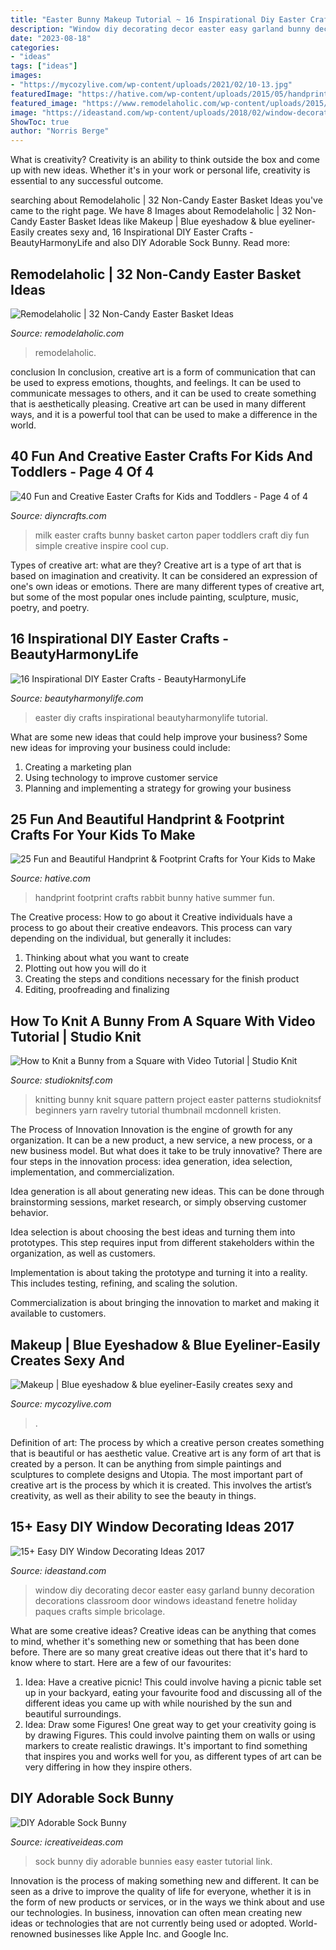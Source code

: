 ```yaml
---
title: "Easter Bunny Makeup Tutorial ~ 16 Inspirational Diy Easter Crafts"
description: "Window diy decorating decor easter easy garland bunny decoration decorations classroom door windows ideastand fenetre holiday paques crafts simple bricolage"
date: "2023-08-18"
categories:
- "ideas"
tags: ["ideas"]
images:
- "https://mycozylive.com/wp-content/uploads/2021/02/10-13.jpg"
featuredImage: "https://hative.com/wp-content/uploads/2015/05/handprint-footprint-crafts/19-handprint-footprint-crafts.jpg"
featured_image: "https://www.remodelaholic.com/wp-content/uploads/2015/03/iStock_000059662886_Large.jpg"
image: "https://ideastand.com/wp-content/uploads/2018/02/window-decorating-diy/4-window-decorating-diy-ideas.jpg"
ShowToc: true
author: "Norris Berge"
---
```



What is creativity?
Creativity is an ability to think outside the box and come up with new ideas. Whether it's in your work or personal life, creativity is essential to any successful outcome.

	

		
searching about Remodelaholic | 32 Non-Candy Easter Basket Ideas you've came to the right page. We have 8 Images about Remodelaholic | 32 Non-Candy Easter Basket Ideas like Makeup | Blue eyeshadow &amp; blue eyeliner-Easily creates sexy and, 16 Inspirational DIY Easter Crafts - BeautyHarmonyLife and also DIY Adorable Sock Bunny. Read more:
		
    
## Remodelaholic | 32 Non-Candy Easter Basket Ideas

<img loading=lazy src="https://www.remodelaholic.com/wp-content/uploads/2015/03/iStock_000059662886_Large.jpg" onerror="this.onerror=null;this.src='https://tse2.mm.bing.net/th?id=OIP.XoUn1G5K51AINJAuN0hZZgHaLH&amp;pid=15.1';" alt="Remodelaholic | 32 Non-Candy Easter Basket Ideas">

_Source: remodelaholic.com_

>remodelaholic. 

	

conclusion
In conclusion, creative art is a form of communication that can be used to express emotions, thoughts, and feelings. It can be used to communicate messages to others, and it can be used to create something that is aesthetically pleasing. Creative art can be used in many different ways, and it is a powerful tool that can be used to make a difference in the world.

    
## 40 Fun And Creative Easter Crafts For Kids And Toddlers - Page 4 Of 4

<img loading=lazy src="http://www.diyncrafts.com/wp-content/uploads/2015/02/39-paper-bunny.jpg" onerror="this.onerror=null;this.src='https://tse4.mm.bing.net/th?id=OIP.8VpsimJMiRwyBLdak_8QngHaLv&amp;pid=15.1';" alt="40 Fun and Creative Easter Crafts for Kids and Toddlers - Page 4 of 4">

_Source: diyncrafts.com_

>milk easter crafts bunny basket carton paper toddlers craft diy fun simple creative inspire cool cup. 

	

Types of creative art: what are they?
Creative art is a type of art that is based on imagination and creativity. It can be considered an expression of one's own ideas or emotions. There are many different types of creative art, but some of the most popular ones include painting, sculpture, music, poetry, and poetry.

    
## 16 Inspirational DIY Easter Crafts - BeautyHarmonyLife

<img loading=lazy src="http://beautyharmonylife.com/wp-content/uploads/2014/03/216936_tutorial-3-12-09-800x1199.jpg" onerror="this.onerror=null;this.src='https://tse1.mm.bing.net/th?id=OIP.msRptP8ZqAxId1k18aiaQQHaLG&amp;pid=15.1';" alt="16 Inspirational DIY Easter Crafts - BeautyHarmonyLife">

_Source: beautyharmonylife.com_

>easter diy crafts inspirational beautyharmonylife tutorial. 

	

What are some new ideas that could help improve your business?
Some new ideas for improving your business could include: 
1. Creating a marketing plan 
2. Using technology to improve customer service 
3. Planning and implementing a strategy for growing your business 

    
## 25 Fun And Beautiful Handprint &amp; Footprint Crafts For Your Kids To Make

<img loading=lazy src="https://hative.com/wp-content/uploads/2015/05/handprint-footprint-crafts/19-handprint-footprint-crafts.jpg" onerror="this.onerror=null;this.src='https://tse2.mm.bing.net/th?id=OIP.UA1TKhDDjCPuw7apFvvxHgHaMY&amp;pid=15.1';" alt="25 Fun and Beautiful Handprint &amp; Footprint Crafts for Your Kids to Make">

_Source: hative.com_

>handprint footprint crafts rabbit bunny hative summer fun. 

	

The Creative process: How to go about it
Creative individuals have a process to go about their creative endeavors. This process can vary depending on the individual, but generally it includes: 
1. Thinking about what you want to create 
2. Plotting out how you will do it 
3. Creating the steps and conditions necessary for the finish product 
4. Editing, proofreading and finalizing 

    
## How To Knit A Bunny From A Square With Video Tutorial | Studio Knit

<img loading=lazy src="https://www.studioknitsf.com/wp-content/uploads/2015/03/thumbnail_squarebunny.jpg" onerror="this.onerror=null;this.src='https://tse1.mm.bing.net/th?id=OIP.DU1ntOvjOOZadcGYxviErgHaEK&amp;pid=15.1';" alt="How to Knit a Bunny from a Square with Video Tutorial | Studio Knit">

_Source: studioknitsf.com_

>knitting bunny knit square pattern project easter patterns studioknitsf beginners yarn ravelry tutorial thumbnail mcdonnell kristen. 

	

The Process of Innovation
Innovation is the engine of growth for any organization. It can be a new product, a new service, a new process, or a new business model. But what does it take to be truly innovative?
There are four steps in the innovation process: idea generation, idea selection, implementation, and commercialization.

Idea generation is all about generating new ideas. This can be done through brainstorming sessions, market research, or simply observing customer behavior.

Idea selection is about choosing the best ideas and turning them into prototypes. This step requires input from different stakeholders within the organization, as well as customers.

Implementation is about taking the prototype and turning it into a reality. This includes testing, refining, and scaling the solution.

Commercialization is about bringing the innovation to market and making it available to customers.

    
## Makeup | Blue Eyeshadow &amp; Blue Eyeliner-Easily Creates Sexy And

<img loading=lazy src="https://mycozylive.com/wp-content/uploads/2021/02/10-13.jpg" onerror="this.onerror=null;this.src='https://tse3.mm.bing.net/th?id=OIP.7MTVLs-Bf0ZNDAJSYGiwaAHaJr&amp;pid=15.1';" alt="Makeup | Blue eyeshadow &amp; blue eyeliner-Easily creates sexy and">

_Source: mycozylive.com_

>. 

	

Definition of art: The process by which a creative person creates something that is beautiful or has aesthetic value.
Creative art is any form of art that is created by a person. It can be anything from simple paintings and sculptures to complete designs and Utopia. The most important part of creative art is the process by which it is created. This involves the artist’s creativity, as well as their ability to see the beauty in things.

    
## 15+ Easy DIY Window Decorating Ideas 2017

<img loading=lazy src="https://ideastand.com/wp-content/uploads/2018/02/window-decorating-diy/4-window-decorating-diy-ideas.jpg" onerror="this.onerror=null;this.src='https://tse2.mm.bing.net/th?id=OIP.42k2WcC-7TN_BO52r0qdowHaPB&amp;pid=15.1';" alt="15+ Easy DIY Window Decorating Ideas 2017">

_Source: ideastand.com_

>window diy decorating decor easter easy garland bunny decoration decorations classroom door windows ideastand fenetre holiday paques crafts simple bricolage. 

	

What are some creative ideas?
Creative ideas can be anything that comes to mind, whether it's something new or something that has been done before. There are so many great creative ideas out there that it's hard to know where to start. Here are a few of our favourites: 
1. Idea: Have a creative picnic! This could involve having a picnic table set up in your backyard, eating your favourite food and discussing all of the different ideas you came up with while nourished by the sun and beautiful surroundings. 
2. Idea: Draw some Figures! One great way to get your creativity going is by drawing Figures. This could involve painting them on walls or using markers to create realistic drawings. It's important to find something that inspires you and works well for you, as different types of art can be very differing in how they inspire others. 

    
## DIY Adorable Sock Bunny

<img loading=lazy src="https://www.icreativeideas.com/wp-content/uploads/2014/04/DIY-Adorable-Sock-Bunny-8.jpg" onerror="this.onerror=null;this.src='https://tse1.mm.bing.net/th?id=OIP.NOequAShCivvIaO1qieZQgHaLD&amp;pid=15.1';" alt="DIY Adorable Sock Bunny">

_Source: icreativeideas.com_

>sock bunny diy adorable bunnies easy easter tutorial link. 

	

Innovation is the process of making something new and different. It can be seen as a drive to improve the quality of life for everyone, whether it is in the form of new products or services, or in the ways we think about and use our technologies. In business, innovation can often mean creating new ideas or technologies that are not currently being used or adopted. World-renowned businesses like Apple Inc. and Google Inc.

